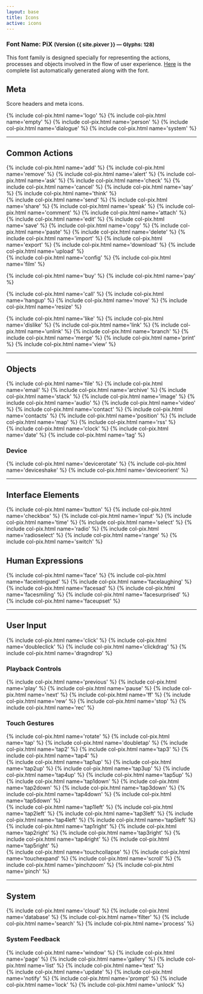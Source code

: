 ```yaml
---
layout: base
title: Icons
active: icons
---
```


<h3><span>Font Name:</span> PiX <small>(Version {{ site.pixver }} — Glyphs:&nbsp;128)</small></h3>
<p>This font family is designed specially for representing the actions, processes and objects involved in the flow of user experience. <a href='{{ site.baseurl}}/fonts/PiX.html'>Here</a> is the complete list automatically generated along with the font.</p>

<h2>Meta</h2>
<p>Score headers and meta icons.</p>
<div class='row'>
{% include col-pix.html name='logo' %}
{% include col-pix.html name='empty' %}
{% include col-pix.html name='person' %}
{% include col-pix.html name='dialogue' %}
{% include col-pix.html name='system' %}
</div>

<hr>

<h2>Common Actions</h2>
<div class='row'>
{% include col-pix.html name='add' %}
{% include col-pix.html name='remove' %}
{% include col-pix.html name='alert' %}
{% include col-pix.html name='ask' %}
{% include col-pix.html name='check' %}
{% include col-pix.html name='cancel' %}
{% include col-pix.html name='say' %}
{% include col-pix.html name='think' %}
</div>

<div class='row'>
{% include col-pix.html name='send' %}
{% include col-pix.html name='share' %}
{% include col-pix.html name='speak' %}
{% include col-pix.html name='comment' %}
{% include col-pix.html name='attach' %}
</div>

<div class='row'>
{% include col-pix.html name='edit' %}
{% include col-pix.html name='save' %}
{% include col-pix.html name='copy' %}
{% include col-pix.html name='paste' %}
{% include col-pix.html name='delete' %}
{% include col-pix.html name='import' %}
{% include col-pix.html name='export' %}
{% include col-pix.html name='download' %}
{% include col-pix.html name='upload' %}
</div>

<div class='row'>
{% include col-pix.html name='config' %}
{% include col-pix.html name='film' %}

{% include col-pix.html name='buy' %}
{% include col-pix.html name='pay' %}

{% include col-pix.html name='call' %}
{% include col-pix.html name='hangup' %}
{% include col-pix.html name='move' %}
{% include col-pix.html name='resize' %}
</div>

<div class='row'>
{% include col-pix.html name='like' %}
{% include col-pix.html name='dislike' %}
{% include col-pix.html name='link' %}
{% include col-pix.html name='unlink' %}
{% include col-pix.html name='branch' %}
{% include col-pix.html name='merge' %}
{% include col-pix.html name='print' %}
{% include col-pix.html name='view' %}
</div>

<hr>

<h2>Objects</h2>
<div class='row'>
{% include col-pix.html name='file' %}
{% include col-pix.html name='email' %}
{% include col-pix.html name='archive' %}
{% include col-pix.html name='stack' %}
{% include col-pix.html name='image' %}
{% include col-pix.html name='audio' %}
{% include col-pix.html name='video' %}
{% include col-pix.html name='contact' %}
{% include col-pix.html name='contacts' %}
{% include col-pix.html name='position' %}
{% include col-pix.html name='map' %}
{% include col-pix.html name='rss' %}
</div>

<div class='row'>
{% include col-pix.html name='clock' %}
{% include col-pix.html name='date' %}
{% include col-pix.html name='tag' %}
</div>

<h3>Device</h3>
<div class='row'>
{% include col-pix.html name='devicerotate' %}
{% include col-pix.html name='deviceshake' %}
{% include col-pix.html name='deviceorient' %}
</div>

<hr>

<h2>Interface Elements</h2>
<div class='row'>
{% include col-pix.html name='button' %}
{% include col-pix.html name='checkbox' %}
{% include col-pix.html name='input' %}
{% include col-pix.html name='time' %}
{% include col-pix.html name='select' %}
{% include col-pix.html name='radio' %}
{% include col-pix.html name='radioselect' %}
{% include col-pix.html name='range' %}
{% include col-pix.html name='switch' %}
</div>

<h2>Human Expressions</h2>
<div class='row'>
{% include col-pix.html name='face' %}
{% include col-pix.html name='faceintrigued' %}
{% include col-pix.html name='facelaughing' %}
{% include col-pix.html name='facesad' %}
{% include col-pix.html name='facesmiling' %}
{% include col-pix.html name='facesurprised' %}
{% include col-pix.html name='faceupset' %}
</div>

<hr>

<h2>User Input</h2>
<div class='row'>
{% include col-pix.html name='click' %}
{% include col-pix.html name='doubleclick' %}
{% include col-pix.html name='clickdrag' %}
{% include col-pix.html name='dragndrop' %}
</div>

<h3>Playback Controls</h3>
<div class='row'>
{% include col-pix.html name='previous' %}
{% include col-pix.html name='play' %}
{% include col-pix.html name='pause' %}
{% include col-pix.html name='next' %}
{% include col-pix.html name='ff' %}
{% include col-pix.html name='rew' %}
{% include col-pix.html name='stop' %}
{% include col-pix.html name='rec' %}
</div>

<h3>Touch Gestures</h3>
<div class='row'>
{% include col-pix.html name='rotate' %}
{% include col-pix.html name='tap' %}
{% include col-pix.html name='doubletap' %}
{% include col-pix.html name='tap2' %}
{% include col-pix.html name='tap3' %}
{% include col-pix.html name='tap4' %}
</div>

<div class='row'>
{% include col-pix.html name='tap1up' %}
{% include col-pix.html name='tap2up' %}
{% include col-pix.html name='tap3up' %}
{% include col-pix.html name='tap4up' %}
{% include col-pix.html name='tap5up' %}
{% include col-pix.html name='tap1down' %}
{% include col-pix.html name='tap2down' %}
{% include col-pix.html name='tap3down' %}
{% include col-pix.html name='tap4down' %}
{% include col-pix.html name='tap5down' %}
</div>

<div class='row'>
{% include col-pix.html name='tap1left' %}
{% include col-pix.html name='tap2left' %}
{% include col-pix.html name='tap3left' %}
{% include col-pix.html name='tap4left' %}
{% include col-pix.html name='tap5left' %}
{% include col-pix.html name='tap1right' %}
{% include col-pix.html name='tap2right' %}
{% include col-pix.html name='tap3right' %}
{% include col-pix.html name='tap4right' %}
{% include col-pix.html name='tap5right' %}
</div>

<div class='row'>
{% include col-pix.html name='touchcollapse' %}
{% include col-pix.html name='touchexpand' %}
{% include col-pix.html name='scroll' %}
{% include col-pix.html name='pinchzoom' %}
{% include col-pix.html name='pinch' %}
</div>

<hr>

<h2>System</h2>
<div class='row'>
{% include col-pix.html name='cloud' %}
{% include col-pix.html name='database' %}
{% include col-pix.html name='filter' %}
{% include col-pix.html name='search' %}
{% include col-pix.html name='process' %}
</div>

<h3>System Feedback</h3>
<div class='row'>
{% include col-pix.html name='window' %}
{% include col-pix.html name='page' %}
{% include col-pix.html name='gallery' %}
{% include col-pix.html name='list' %}
{% include col-pix.html name='text' %}
</div>
<div class='row'>
{% include col-pix.html name='update' %}
{% include col-pix.html name='notify' %}
{% include col-pix.html name='prompt' %}
{% include col-pix.html name='lock' %}
{% include col-pix.html name='unlock' %}
</div>